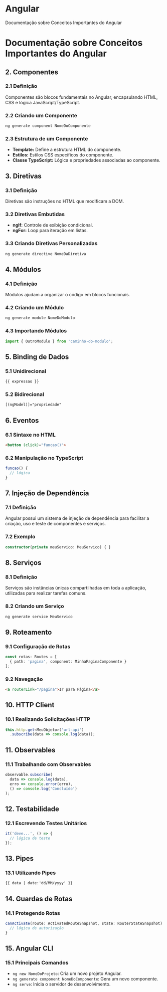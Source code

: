 # Angular
Documentação sobre Conceitos Importantes do Angular


# Documentação sobre Conceitos Importantes do Angular

## 2. Componentes

### 2.1 Definição

Componentes são blocos fundamentais no Angular, encapsulando HTML, CSS e lógica JavaScript/TypeScript.

### 2.2 Criando um Componente

```bash
ng generate component NomeDoComponente
```

### 2.3 Estrutura de um Componente

- **Template:** Define a estrutura HTML do componente.
- **Estilos:** Estilos CSS específicos do componente.
- **Classe TypeScript:** Lógica e propriedades associadas ao componente.

## 3. Diretivas

### 3.1 Definição

Diretivas são instruções no HTML que modificam a DOM.

### 3.2 Diretivas Embutidas

- **ngIf:** Controle de exibição condicional.
- **ngFor:** Loop para iteração em listas.

### 3.3 Criando Diretivas Personalizadas

```bash
ng generate directive NomeDaDiretiva
```

## 4. Módulos

### 4.1 Definição

Módulos ajudam a organizar o código em blocos funcionais.

### 4.2 Criando um Módulo

```bash
ng generate module NomeDoModulo
```

### 4.3 Importando Módulos

```typescript
import { OutroModulo } from 'caminho-do-modulo';
```

## 5. Binding de Dados

### 5.1 Unidirecional

```html
{{ expressao }}
```

### 5.2 Bidirecional

```html
[(ngModel)]="propriedade"
```

## 6. Eventos

### 6.1 Sintaxe no HTML

```html
<button (click)="funcao()">
```

### 6.2 Manipulação no TypeScript

```typescript
funcao() {
  // lógica
}
```

## 7. Injeção de Dependência

### 7.1 Definição

Angular possui um sistema de injeção de dependência para facilitar a criação, uso e teste de componentes e serviços.

### 7.2 Exemplo

```typescript
constructor(private meuServico: MeuServico) { }
```

## 8. Serviços

### 8.1 Definição

Serviços são instâncias únicas compartilhadas em toda a aplicação, utilizadas para realizar tarefas comuns.

### 8.2 Criando um Serviço

```bash
ng generate service MeuServico
```

## 9. Roteamento

### 9.1 Configuração de Rotas

```typescript
const rotas: Routes = [
  { path: 'pagina', component: MinhaPaginaComponente }
];
```

### 9.2 Navegação

```html
<a routerLink="/pagina">Ir para Página</a>
```

## 10. HTTP Client

### 10.1 Realizando Solicitações HTTP

```typescript
this.http.get<MeuObjeto>('url-api')
  .subscribe(data => console.log(data));
```

## 11. Observables

### 11.1 Trabalhando com Observables

```typescript
observable.subscribe(
  data => console.log(data),
  erro => console.error(erro),
  () => console.log('Concluído')
);
```

## 12. Testabilidade

### 12.1 Escrevendo Testes Unitários

```typescript
it('deve...', () => {
  // lógica de teste
});
```

## 13. Pipes

### 13.1 Utilizando Pipes

```html
{{ data | date:'dd/MM/yyyy' }}
```

## 14. Guardas de Rotas

### 14.1 Protegendo Rotas

```typescript
canActivate(route: ActivatedRouteSnapshot, state: RouterStateSnapshot): boolean {
  // lógica de autorização
}
```

## 15. Angular CLI

### 15.1 Principais Comandos

- `ng new NomeDoProjeto`: Cria um novo projeto Angular.
- `ng generate component NomeDoComponente`: Gera um novo componente.
- `ng serve`: Inicia o servidor de desenvolvimento.

